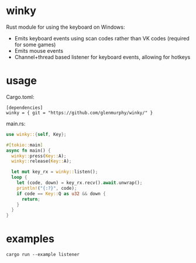 # winky
Rust module for using the keyboard on Windows:
- Emits keyboard events using scan codes rather than VK codes (required for some games)
- Emits mouse events
- Channel+thread based listener for keyboard events, allowing for hotkeys

# usage
Cargo.toml:
```cargo
[dependencies]
winky = { git = "https://github.com/glenmurphy/winky/" }
```

main.rs:
```rust
use winky::{self, Key};

#[tokio::main]
async fn main() {
  winky::press(Key::A);
  winky::release(Key::A);

  let mut key_rx = winky::listen();
  loop {
    let (code, down) = key_rx.recv().await.unwrap();
    println!("{:?}", code);
    if code == Key::Q as u32 && down {
      return;
    }
  }
}
```

# examples

`cargo run --example listener`